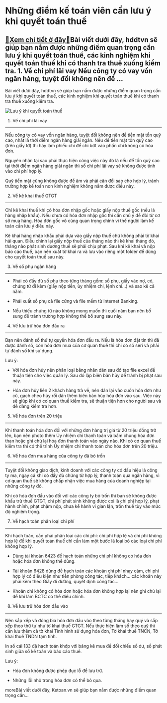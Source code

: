Những điểm kế toán viên cần lưu ý khi quyết toán thuế
=====================================================

[:gift:Xem chi tiết ở đây:gift:](https://hddtvn.com/nhung-diem-ke-toan-vien-can-luu-y-khi-quyet-toan-thue/)Bài viết dưới đây, hddtvn sẽ giúp bạn nắm được những điểm quan trọng cần lưu ý khi quyết toán thuế, các kinh nghiệm khi quyết toán thuế khi có thanh tra thuế xuống kiểm tra. 1. Về chi phí lãi vay Nếu công ty có vay vốn ngân hàng, tuyệt đối không nên để …
--------------------------------------------------------------------------------------------------------------------------------------------------------------------------------------------------------------------------------------------------------------

Bài viết dưới đây, hddtvn sẽ giúp bạn nắm được những điểm quan trọng cần lưu ý khi quyết toán thuế, các kinh nghiệm khi quyết toán thuế khi có thanh tra thuế xuống kiểm tra.


![Lưu ý khi quyết toán thuế](https://hddtvn.com/wp-content/uploads/2021/01/tax-2-1.jpg)


1. Về chi phí lãi vay
---------------------


Nếu công ty có vay vốn ngân hàng, tuyệt đối không nên để tiền mặt tồn quỹ cao, nhất là thời điểm ngân hàng giải ngân. Nếu để tiền mặt tồn quỹ cao (trên giấy tờ) thì hãy làm phiếu chi để chi bớt vào phần chi không có hóa đơn.


Nguyên nhân tại sao phải thực hiện công việc này đó là nếu để tồn quỹ cao tại thời điểm ngân hàng giải ngân thì số chi phí lãi vay sẽ không được tính vào chi phí hợp lý.


Quỹ tiền mặt cũng không được để âm và phải cân đối sao cho hợp lý, tránh trường hợp kế toán non kinh nghiệm không nắm được điều này.


2. Về kê khai thuế GTGT
-----------------------


Chỉ kê khai thuế khi có hóa đơn nhập gốc hoặc giấy nộp thuế gốc (nếu là hàng nhập khẩu). Nếu chưa có hóa đơn nhập gốc thì cần chú ý để đòi từ cơ sở mua hàng. Hóa đơn gốc vô cùng quan trọng chính vì thế người làm kế toán cần lưu ý điều này.


Kê khai hàng nhập khẩu phải dựa vào giấy nộp thuế chứ không phải tờ khai hải quan. Điều chỉnh lại giấy nộp thuế của tháng nào thì kê khai tháng đó, tháng nào phát sinh dương thuế sẽ phải chịu phạt. Sau khi kê khai và nộp báo cáo thuế, bạn nên xuất tờ khai ra và lưu vào riêng một folder để dùng cho quyết toán thuế sau này.


3. Về sổ phụ ngân hàng
----------------------




* Phải có đầy đủ sổ phụ theo từng tháng gồm: sổ phụ, giấy vào nợ, có, chứng từ đi kèm (giấy nộp tiền, ủy nhiệm chi, lệnh chi…) và sao kê cả năm.

* Phải xuất sổ phụ cả file cứng và file mềm từ Internet Banking.

* Nếu thiếu chứng từ nào không mong muốn thì cuối năm bạn nên bổ sung để tránh trường hợp không thể bổ sung sau này.



4. Về lưu trữ hóa đơn đầu ra
----------------------------


Bạn nên đánh số thứ tự quyển hóa đơn đầu ra. Nếu là hóa đơn đặt tin thì đã được đánh số, còn hóa đơn mua của cơ quan thuế thì chỉ có số seri và phải tự đánh số khi sử dụng.


Lưu ý:




* Với hóa đơn hủy nên phân loại bằng nhãn dán sau đó tạo file excel để thuận tiện cho việc quản lý. Sau đó lập biên bản hủy để tránh bị phạt sau này.

* Hóa đơn hủy liên 2 khách hàng trả về, nên dán lại vào cuốn hóa đơn như cũ, gạch chéo hủy rồi dán thêm biên bản hủy hóa đơn vào sau. Việc này sẽ giúp khi có cơ quan thuế kiểm tra, sẽ thuận tiện hơn cho người sau và dễ dàng kiểm tra hơn.



5. Về hóa đơn trên 20 triệu
---------------------------


Khi thanh toán hóa đơn đối với những đơn hàng trị giá từ 20 triệu đồng trở lên, bạn nên photo thêm Ủy nhiệm chi thanh toán và bấm chung hóa đơn than hoặc ghi chú lại hóa đơn thanh toán vào ngày nào. Khi có cơ quan thuế kiểm tra thì có thể trình Ủy nhiệm chi thanh toán cho hóa đơn trên 20 triệu.


6. Về hóa đơn mua hàng của công ty đã bỏ trốn
---------------------------------------------


Tuyệt đối không giao dịch, kinh doanh với các công ty có dấu hiệu là công ty ma, ngay cả khi có đầy đủ chứng từ hợp lý, thanh toán qua ngân hàng, vì cơ quan thuế sẽ không chấp nhận việc mua hàng của doanh nghiệp tại những công ty đó.


Khi có hóa đơn đầu vào đối với các công ty bỏ trốn thì bạn sẽ không được khấu trừ thuế GTGT, chi phí phát sinh không được coi là chi phí hợp lý, phạt hành chính, phạt chậm nộp, chưa kể hành vi gian lận, trốn thuế tùy vào mức độ nghiêm trọng.


7. Về hạch toán phân loại chi phí
---------------------------------


Khi hạch toán, cần phải phân loại các chi phí: chi phí hợp lệ và chi phí không hợp lệ để khi quyết toán thuế chỉ cần làm một bước là loại bỏ các loại chi phí không hợp lý.




* Dùng tài khoản 6423 để hạch toán những chi phí không có hóa đơn hoặc hóa đơn không thể dùng.

* Tài khoản 6428 dùng để hạch toán các khoản chi phí nhạy cảm, chi phí hợp lý có điều kiện như tiền phòng công tác, tiếp khách… các khoản này phải kèm theo Giấy đi đường, quyết định công tác…

* Khoản chi không có hóa đơn hoặc hóa đơn không hợp lại nên ghi chú lại để khi làm BCTC có thể điều chỉnh.



8. Về lưu trữ hóa đơn đầu vào
-----------------------------


Nên sắp xếp và đóng bìa hóa đơn đầu vào theo từng tháng hay quý và sắp xếp theo thứ tự như tờ khai thuế GTGT. Nếu thực hiện làm sổ theo quỹ thì cần lưu thêm cả tờ khai Tình hình sử dụng hóa đơn, Tờ khai thuế TNCN, Tờ khai thuế TNDN tạm tính.


In sổ cái 133 đã hạch toán khớp với bảng kê mua để đối chiếu số dư, số phát sinh giữa sổ kế toán và báo cáo thuế.


Lưu ý:




* Hóa đơn không được phép đục lỗ để lưu trữ.

* Những lỗi nhỏ trong hóa đơn có thể bỏ qua.



moreBài viết dưới đây, Ketoan.vn sẽ giúp bạn nắm được những điểm quan trọng cần…

